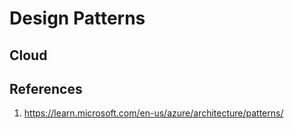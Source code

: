 # Design Patterns

## Cloud

## References

1. <https://learn.microsoft.com/en-us/azure/architecture/patterns/>